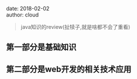 date: 2018-02-02    
author: cloud

> java知识的review(扯犊子,就是啥都不会了重看)

## 第一部分是基础知识

## 第二部分是web开发的相关技术应用
